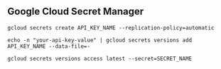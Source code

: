 ## Google Cloud Secret Manager

```
gcloud secrets create API_KEY_NAME --replication-policy=automatic

echo -n "your-api-key-value" | gcloud secrets versions add API_KEY_NAME --data-file=-
```

```
gcloud secrets versions access latest --secret=SECRET_NAME
```

